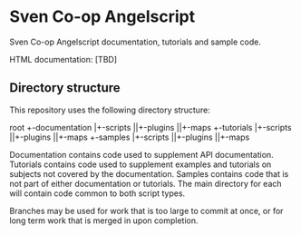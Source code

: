 # Sven Co-op Angelscript

Sven Co-op Angelscript documentation, tutorials and sample code.

HTML documentation: [TBD]

## Directory structure

This repository uses the following directory structure:

root
+-documentation
|+-scripts
||+-plugins
||+-maps
+-tutorials
|+-scripts
||+-plugins
||+-maps
+-samples
|+-scripts
||+-plugins
||+-maps

Documentation contains code used to supplement API documentation.
Tutorials contains code used to supplement examples and tutorials on subjects not covered by the documentation.
Samples contains code that is not part of either documentation or tutorials.
The main directory for each will contain code common to both script types.

Branches may be used for work that is too large to commit at once, or for long term work that is merged in upon completion.

